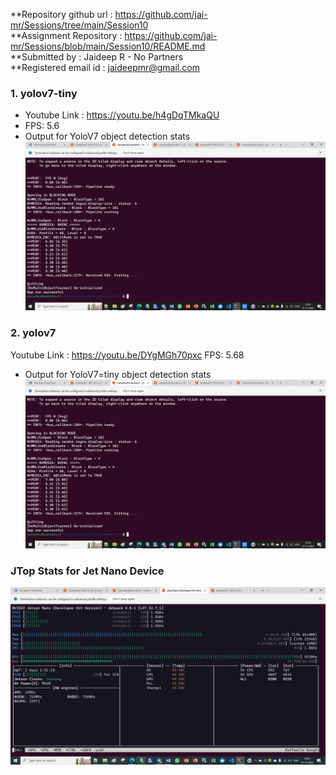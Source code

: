 **Repository github url : https://github.com/jai-mr/Sessions/tree/main/Session10 <br/>
**Assignment Repository : https://github.com/jai-mr/Sessions/blob/main/Session10/README.md <br/>
**Submitted by : Jaideep R - No Partners<br/>
**Registered email id : jaideepmr@gmail.com<br/>

### 1. yolov7-tiny
* Youtube Link : https://youtu.be/h4gDqTMkaQU
* FPS: 5.6
* Output for YoloV7 object detection stats<br/>
	<img src="img/Output-YoloV7-Interval-2andTracker.png" width="800"/>
  
### 2. yolov7
Youtube Link : https://youtu.be/DYgMGh70pxc
FPS: 5.68
* Output for YoloV7=tiny object detection stats<br/>
	<img src="img/Output-YoloV7tiny-Interval-2andTracker.png" width="800"/>

### JTop Stats for Jet Nano Device<br/>

<img src="img/JTopOutput.png" width="800"/>



